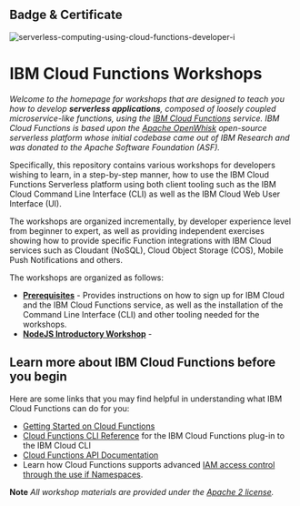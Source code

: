 <!--
#
# Licensed to the Apache Software Foundation (ASF) under one or more
# contributor license agreements.  See the NOTICE file distributed with
# this work for additional information regarding copyright ownership.
# The ASF licenses this file to You under the Apache License, Version 2.0
# (the "License"); you may not use this file except in compliance with
# the License.  You may obtain a copy of the License at
#
#     http://www.apache.org/licenses/LICENSE-2.0
#
# Unless required by applicable law or agreed to in writing, software
# distributed under the License is distributed on an "AS IS" BASIS,
# WITHOUT WARRANTIES OR CONDITIONS OF ANY KIND, either express or implied.
# See the License for the specific language governing permissions and
# limitations under the License.
#
-->

## Badge & Certificate
![serverless-computing-using-cloud-functions-developer-i](https://user-images.githubusercontent.com/29455975/185416487-7c2af3e1-d223-4e0f-b491-70e6bc609c7b.png)

# IBM Cloud Functions Workshops

*Welcome to the homepage for workshops that are designed to teach you how to develop **serverless applications**, composed of loosely coupled microservice-like functions, using the [IBM Cloud Functions](https://cloud.ibm.com/functions) service. IBM Cloud Functions is based upon the [Apache OpenWhisk](https://openwhisk.apache.org/) open-source serverless platform whose initial codebase came out of IBM Research and was donated to the Apache Software Foundation (ASF).*

Specifically, this repository contains various workshops for developers wishing to learn, in a step-by-step manner, how to use the IBM Cloud Functions Serverless platform using both client tooling such as the IBM Cloud Command Line Interface (CLI) as well as the IBM Cloud Web User Interface (UI).

The workshops are organized incrementally, by developer experience level from beginner to expert, as well as providing independent exercises showing how to provide specific Function integrations with IBM Cloud services such as Cloudant (NoSQL), Cloud Object Storage (COS), Mobile Push Notifications and others.

The workshops are organized as follows:

* [**Prerequisites**](prereqs/README.md) - Provides instructions on how to sign up for IBM Cloud and the IBM Cloud Functions service, as well as the installation of the Command Line Interface (CLI) and other tooling needed for the workshops.
* [**NodeJS Introductory Workshop**](101-workshop-nodejs/README.md) -

## Learn more about IBM Cloud Functions before you begin

Here are some links that you may find helpful in understanding what IBM Cloud Functions can do for you:

* [Getting Started on Cloud Functions](https://cloud.ibm.com/docs/openwhisk?topic=cloud-functions-getting-started)
* [Cloud Functions CLI Reference](https://cloud.ibm.com/docs/cloud-functions-cli-plugin/cloud-functions-cli-plugin-functions-cli?topic=cloud-functions-cli-plugin-functions-cli) for the IBM Cloud Functions plug-in to the IBM Cloud CLI
* [Cloud Functions API Documentation](https://cloud.ibm.com/apidocs/functions)
* Learn how Cloud Functions supports advanced [IAM access control through the use if Namespaces](https://cloud.ibm.com/docs/openwhisk?topic=cloud-functions-namespaces#targeting-namespaces).

**Note** _All workshop materials are provided under the [Apache 2 license](LICENSE)._



